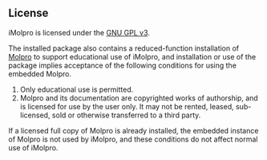 ## License
iMolpro is licensed under the [GNU GPL v3](https://www.gnu.org/licenses/licenses.html#GPL).

The installed package also contains a reduced-function installation of [Molpro](https://www.molpro.net) to support educational use of iMolpro, and installation or use of the package implies acceptance of the following conditions for using the embedded Molpro.

1. Only educational use is permitted.
2. Molpro and its documentation are copyrighted works of authorship,  and is licensed for use  by the user only. It may not be rented, leased, sub-licensed, sold or otherwise transferred to a third party.

If a licensed full copy of Molpro is already installed, the embedded instance of Molpro is not used by iMolpro, and these conditions do not affect normal use of iMolpro.
